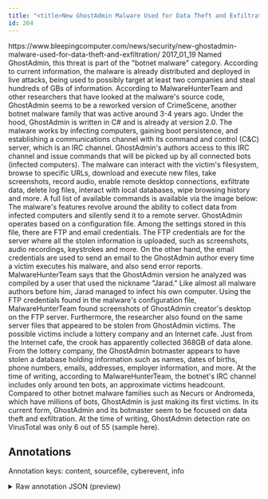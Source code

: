 ```yaml
---
title: "<title>New GhostAdmin Malware Used for Data Theft and Exfiltration</title>"
id: 264
---
```


<title>New GhostAdmin Malware Used for Data Theft and Exfiltration</title>
<source> https://www.bleepingcomputer.com/news/security/new-ghostadmin-malware-used-for-data-theft-and-exfiltration/ </source>
<date> 2017_01_19 </date>
<text>
Named GhostAdmin, this threat is part of the "botnet malware" category.
According to current information, the malware is already distributed and deployed in live attacks, being used to possibly target at least two companies and steal hundreds of GBs of information.
According to MalwareHunterTeam and other researchers that have looked at the malware's source code, GhostAdmin seems to be a reworked version of CrimeScene, another botnet malware family that was active around 3-4 years ago.
Under the hood, GhostAdmin is written in C# and is already at version 2.0.
The malware works by infecting computers, gaining boot persistence, and establishing a communications channel with its command and control (C&C) server, which is an IRC channel.
GhostAdmin's authors access to this IRC channel and issue commands that will be picked up by all connected bots (infected computers).
The malware can interact with the victim's filesystem, browse to specific URLs, download and execute new files, take screenshots, record audio, enable remote desktop connections, exfiltrate data, delete log files, interact with local databases, wipe browsing history and more.
A full list of available commands is available via the image below:
The malware's features revolve around the ability to collect data from infected computers and silently send it to a remote server.
GhostAdmin operates based on a configuration file.
Among the settings stored in this file, there are FTP and email credentials.
The FTP credentials are for the server where all the stolen information is uploaded, such as screenshots, audio recordings, keystrokes and more.
On the other hand, the email credentials are used to send an email to the GhostAdmin author every time a victim executes his malware, and also send error reports.
MalwareHunterTeam says that the GhostAdmin version he analyzed was compiled by a user that used the nickname "Jarad."
Like almost all malware authors before him, Jarad managed to infect his own computer.
Using the FTP credentials found in the malware's configuration file, MalwareHunterTeam found screenshots of GhostAdmin creator's desktop on the FTP server.
Furthermore, the researcher also found on the same server files that appeared to be stolen from GhostAdmin victims.
The possible victims include a lottery company and an Internet cafe.
Just from the Internet cafe, the crook has apparently collected 368GB of data alone.
From the lottery company, the GhostAdmin botmaster appears to have stolen a database holding information such as names, dates of births, phone numbers, emails, addresses, employer information, and more.
At the time of writing, according to MalwareHunterTeam, the botnet's IRC channel includes only around ten bots, an approximate victims headcount.
Compared to other botnet malware families such as Necurs or Andromeda, which have millions of bots, GhostAdmin is just making its first victims.
In its current form, GhostAdmin and its botmaster seem to be focused on data theft and exfiltration.
At the time of writing, GhostAdmin detection rate on VirusTotal was only 6 out of 55 (sample here).
</text>



## Annotations

Annotation keys: content, sourcefile, cyberevent, info

<details>
<summary>Raw annotation JSON (preview)</summary>

```json
{
  "content": "Named GhostAdmin, this threat is part of the \"botnet malware\" category. According to current information, the malware is already distributed and deployed in live attacks, being used to possibly target at least two companies and steal hundreds of GBs of information. According to MalwareHunterTeam and other researchers that have looked at the malware's source code, GhostAdmin seems to be a reworked version of CrimeScene, another botnet malware family that was active around 3-4 years ago. Under the hood, GhostAdmin is written in C# and is already at version 2.0. The malware works by infecting computers, gaining boot persistence, and establishing a communications channel with its command and control (C&C) server, which is an IRC channel. GhostAdmin's authors access to this IRC channel and issue commands that will be picked up by all connected bots (infected computers). The malware can interact with the victim's filesystem, browse to specific URLs, download and execute new files, take screenshots, record audio, enable remote desktop connections, exfiltrate data, delete log files, interact with local databases, wipe browsing history and more. A full list of available commands is available via the image below: The malware's features revolve around the ability to collect data from infected computers and silently send it to a remote server. GhostAdmin operates based on a configuration file. Among the settings stored in this file, there are FTP and email credentials. The FTP credentials are for the server where all the stolen information is uploaded, such as screenshots, audio recordings, keystrokes and more. On the other hand, the email credentials are used to send an email to the GhostAdmin author every time a victim executes his malware, and also send error reports. MalwareHunterTeam says that the GhostAdmin version he analyzed was compiled by a user that used the nickname \"Jarad.\" Like almost all malware authors before him, Jarad managed to infect his own computer. Using the FTP credentials found in the malware's configuration file, MalwareHunterTeam found screenshots of GhostAdmin creator's desktop on the FTP server. Furthermore, the researcher also found on the same server files that appeared to be stolen from GhostAdmin victims. The possible victims include a lottery company and an Internet cafe. Just from the Internet cafe, the crook has apparently collected 368GB of data alone. From the lottery company, the GhostAdmin botmaster appears to have stolen a database holding information such as names, dates of births, phone numbers, emails, addresses, employer information, and more. At the time of writing, according to MalwareHunterTeam, the botnet's IRC channel includes only around ten bots, an approximate victims headcount. Compared to other botnet malware families such as Necurs or Andromeda, which have millions of bots, GhostAdmin is just making its first victims. In its current form, GhostAdmin and its botmaster seem to be focused on data theft and exfiltration. At the time of writing, GhostAdmin detection rate on VirusTotal was only 6 out of 55 (sample here)",
  "sourcefile": "264.txt",
  "cyberevent": {
    "hopper": [
      {
        "index": 0,
        "events": [
          {
            "index": "E9",
            "type": "Attack",
            "realis": "Generic",
            "nugget": {
              "startOffset": 1276,
              "index": "T14",
              "endOffset": 1283,
              "text": "collect"
            },
            "argument": [
              {
                "index": "T15",
                "text": "data",
                "endOffset": 1288,
                "role": {
                  "type": "Compromised-Data"
                },
                "startOffset": 1284,
                "type": "Data"
              },
              {
                "index": "T17",
                "text": "infected computers",
                "endOffset": 1312,
                "role": {
             
```
</details>
